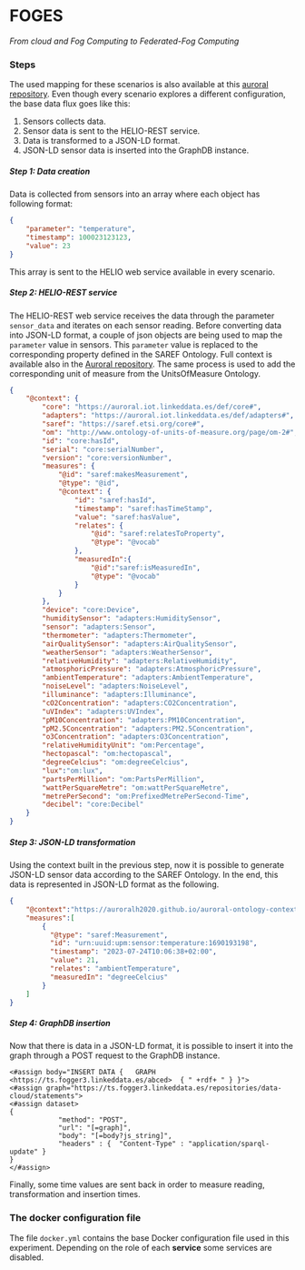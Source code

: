 # FOGES
_From cloud and Fog Computing to Federated-Fog Computing_

### Steps
The used mapping for these scenarios is also available at this [auroral repository](https://auroralh2020.github.io/auroral-ontology-contexts/foggy/mapping.ftl). Even though every scenario explores a different configuration, the base data flux goes like this:

1. Sensors collects data.
2. Sensor data is sent to the HELIO-REST service.
3. Data is transformed to a JSON-LD format.  
4. JSON-LD sensor data is inserted into the GraphDB instance.

##### Step 1: Data creation 

Data is collected from sensors into an array where each object has following format:

``` json
{
    "parameter": "temperature",
    "timestamp": 100023123123,
    "value": 23
}
```

This array is sent to the HELIO web service available in every scenario.

##### Step 2: HELIO-REST service

The HELIO-REST web service receives the data through the parameter `sensor_data` and iterates on each sensor reading. Before converting data into JSON-LD format, a couple of json objects are being used to map the `parameter` value in sensors. This `parameter` value is replaced to the corresponding property defined in the SAREF Ontology. Full context is available also in the [Auroral repository](https://auroralh2020.github.io/auroral-ontology-contexts/foggy/context.json). The same process is used to add the corresponding unit of measure from the UnitsOfMeasure Ontology.

```json
{
    "@context": {
        "core": "https://auroral.iot.linkeddata.es/def/core#",
        "adapters": "https://auroral.iot.linkeddata.es/def/adapters#",
        "saref": "https://saref.etsi.org/core#",
        "om": "http://www.ontology-of-units-of-measure.org/page/om-2#",
        "id": "core:hasId",
        "serial": "core:serialNumber",
        "version": "core:versionNumber",
        "measures": {
            "@id": "saref:makesMeasurement",
            "@type": "@id",
            "@context": {
                "id": "saref:hasId",
                "timestamp": "saref:hasTimeStamp",
                "value": "saref:hasValue",
                "relates": {
                    "@id": "saref:relatesToProperty",
                    "@type": "@vocab"
                },
                "measuredIn":{
                    "@id":"saref:isMeasuredIn",
                    "@type": "@vocab"
                }
            }
        },
        "device": "core:Device",
        "humiditySensor": "adapters:HumiditySensor",
        "sensor": "adapters:Sensor",
        "thermometer": "adapters:Thermometer",
        "airQualitySensor": "adapters:AirQualitySensor",
        "weatherSensor": "adapters:WeatherSensor",
        "relativeHumidity": "adapters:RelativeHumidity",
        "atmosphoricPressure": "adapters:AtmosphoricPressure",
        "ambientTemperature": "adapters:AmbientTemperature",
        "noiseLevel": "adapters:NoiseLevel",
        "illuminance": "adapters:Illuminance",
        "cO2Concentration": "adapters:CO2Concentration",
        "uVIndex": "adapters:UVIndex",
        "pM10Concentration": "adapters:PM10Concentration",
        "pM2.5Concentration": "adapters:PM2.5Concentration",        
        "o3Concentration": "adapters:O3Concentration",
        "relativeHumidityUnit": "om:Percentage",
        "hectopascal": "om:hectopascal",
        "degreeCelcius": "om:degreeCelcius",
        "lux":"om:lux",
        "partsPerMillion": "om:PartsPerMillion",
        "wattPerSquareMetre": "om:wattPerSquareMetre",
        "metrePerSecond": "om:PrefixedMetrePerSecond-Time",
        "decibel": "core:Decibel"
    }
}
```

##### Step 3: JSON-LD transformation

Using the context built in the previous step, now it is possible to generate JSON-LD sensor data according to the SAREF Ontology. In the end, this data is represented in JSON-LD format as the following.

```json
{
    "@context":"https://auroralh2020.github.io/auroral-ontology-contexts/foggy/context.json",
    "measures":[
        {
          "@type": "saref:Measurement",
          "id": "urn:uuid:upm:sensor:temperature:1690193198",
          "timestamp": "2023-07-24T10:06:38+02:00",
          "value": 21,
          "relates": "ambientTemperature",
          "measuredIn": "degreeCelcius"
        }
    ]
}
```

##### Step 4: GraphDB insertion

Now that there is data in a JSON-LD format, it is possible to insert it into the graph through a POST request to the GraphDB instance. 

```
<#assign body="INSERT DATA {   GRAPH <https://ts.fogger3.linkeddata.es/abced>  { " +rdf+ " } }">
<#assign graph="https://ts.fogger3.linkeddata.es/repositories/data-cloud/statements">
<#assign dataset>
{
            "method": "POST",
            "url": "[=graph]",
            "body": "[=body?js_string]",
            "headers" : {  "Content-Type" : "application/sparql-update" }
}
</#assign>
```

Finally, some time values are sent back in order to measure reading, transformation and insertion times.


### The docker configuration file
The file `docker.yml` contains the base Docker configuration file used in this experiment. Depending on the role of each **service** some services are disabled. 